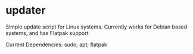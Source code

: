 # updater
Simple update script for Linux systems.  Currently works for Debian based systems, and has Flatpak support

Current Dependencies: sudo; apt; flatpak
